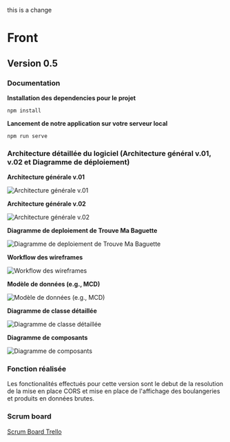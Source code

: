 this is a change
# Front
## Version 0.5
### Documentation
__Installation des dependencies pour le projet__
```
npm install
```
__Lancement de notre application sur votre serveur local__
```
npm run serve
```
### Architecture détaillée du logiciel (Architecture général v.01, v.02 et Diagramme de déploiement)

__Architecture générale v.01__

![Architecture générale v.01](https://user-images.githubusercontent.com/57746806/134734427-ed0bd766-7da0-477b-856e-9320c226db14.png)

__Architecture générale v.02__

![Architecture générale v.02](https://user-images.githubusercontent.com/61032599/141541112-9474484e-5952-4fa3-bcb5-e52960e866cd.png)

__Diagramme de deploiement de Trouve Ma Baguette__

![Diagramme de deploiement de Trouve Ma Baguette](https://user-images.githubusercontent.com/61032599/139596611-90872b98-8ba4-4566-a90a-a85036c91dfe.jpg)

__Workflow des wireframes__

![Workflow des wireframes](https://user-images.githubusercontent.com/61032599/141541320-d9b02724-4485-4a3a-aef0-fff541abdf1f.png)

__Modèle de données (e.g., MCD)__

![Modèle de données (e.g., MCD)](https://user-images.githubusercontent.com/61032599/146588762-03e35aa6-b5c2-4a1e-87e9-af3bb1ad4ee1.png)

__Diagramme de classe détaillée__

![Diagramme de classe détaillée](https://user-images.githubusercontent.com/61032599/146588815-1c387d92-0652-4dc4-812d-ecf3dc059317.png)

__Diagramme de composants__

![Diagramme de composants](https://user-images.githubusercontent.com/61032599/146588820-1ca4e5ae-4c90-4966-a040-f0a012967d14.png)

### Fonction réalisée

Les fonctionalités effectués pour cette version sont le debut de la resolution de la mise en place CORS et mise en place de l'affichage des boulangeries et produits en données brutes.

### Scrum board

[Scrum Board Trello](https://trello.com/b/TYT4t5r9/trouve-ta-baguette "Lien Trello")
